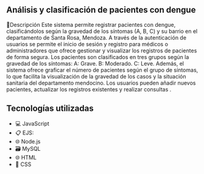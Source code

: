 ## Análisis y clasificación de pacientes con dengue

📝Descripción
Este sistema permite registrar pacientes con dengue, clasificándolos según la gravedad de los síntomas (A, B, C) y su barrio en el departamento de Santa Rosa, Mendoza. A través de la autenticación de usuarios se permite el inicio de sesión y registro para médicos o administradores que ofrece gestionar y visualizar los registros de pacientes de forma segura.
Los pacientes son clasificados en tres grupos según la gravedad de los síntomas:
A: Grave.
B: Moderado.
C: Leve.
Además, el sistema ofrece graficar el número de pacientes según el grupo de síntomas, lo que facilita la visualización de la gravedad de los casos y la situación sanitaria del departamento mendocino.
Los usuarios pueden añadir nuevos pacientes, actualizar los registros existentes y realizar consultas .
## Tecnologías utilizadas
- 💻 JavaScript
- 📋 EJS:
- 🌐 Node.js
- 🗃️ MySQL
- 🌐 HTML
- 🎨 CSS

